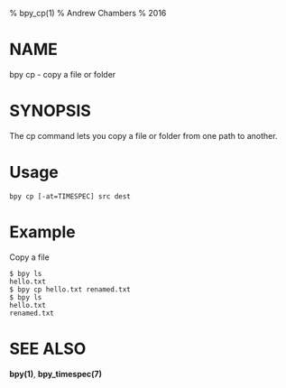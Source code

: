 % bpy_cp(1)
% Andrew Chambers
% 2016

# NAME

bpy cp - copy a file or folder

# SYNOPSIS

The cp command lets you copy a file or folder from one path to another.

# Usage

```bpy cp [-at=TIMESPEC] src dest```

# Example

Copy a file

```
$ bpy ls
hello.txt
$ bpy cp hello.txt renamed.txt
$ bpy ls
hello.txt
renamed.txt
```

# SEE ALSO

**bpy(1)**, **bpy_timespec(7)**

